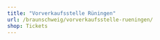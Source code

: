 ```yaml
---
title: "Vorverkaufsstelle Rüningen"
url: /braunschweig/vorverkaufsstelle-rueningen/
shop: Tickets
---
```

